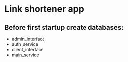 # Link shortener app

## Before first startup create databases:
- admin_interface
- auth_service
- client_interface
- main_service